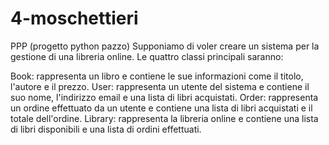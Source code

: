 # 4-moschettieri
PPP (progetto python pazzo)
Supponiamo di voler creare un sistema per la gestione di una libreria online. Le quattro classi principali saranno:

Book: rappresenta un libro e contiene le sue informazioni come il titolo, l'autore e il prezzo.
User: rappresenta un utente del sistema e contiene il suo nome, l'indirizzo email e una lista di libri acquistati.
Order: rappresenta un ordine effettuato da un utente e contiene una lista di libri acquistati e il totale dell'ordine.
Library: rappresenta la libreria online e contiene una lista di libri disponibili e una lista di ordini effettuati.